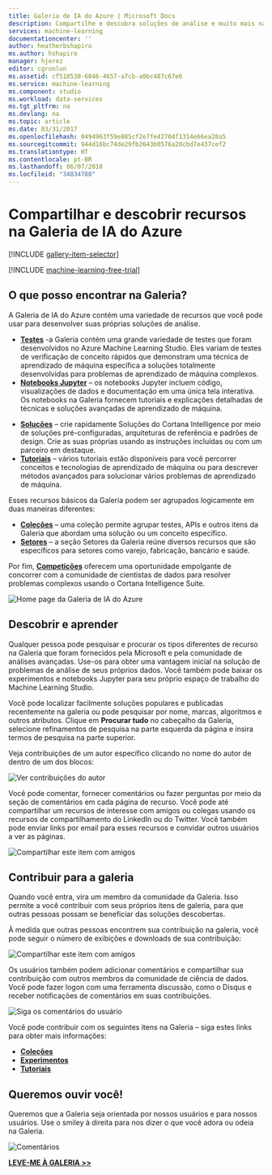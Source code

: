 ```yaml
---
title: Galeria de IA do Azure | Microsoft Docs
description: Compartilhe e descubra soluções de análise e muito mais na Galeria de IA do Azure. Aprenda com os outros e faça suas próprias contribuições à comunidade.
services: machine-learning
documentationcenter: ''
author: heatherbshapiro
ms.author: hshapiro
manager: hjerez
editor: cgronlun
ms.assetid: cf518538-6046-4657-a7cb-a0bc487c67e6
ms.service: machine-learning
ms.component: studio
ms.workload: data-services
ms.tgt_pltfrm: na
ms.devlang: na
ms.topic: article
ms.date: 03/31/2017
ms.openlocfilehash: 0494963f59e885cf2e7fe42704f1314e66ea28a5
ms.sourcegitcommit: 944d16bc74de29fb2643b0576a20cbd7e437cef2
ms.translationtype: HT
ms.contentlocale: pt-BR
ms.lasthandoff: 06/07/2018
ms.locfileid: "34834780"
---
```

# <a name="share-and-discover-resources-in-the-azure-ai-gallery"></a>Compartilhar e descobrir recursos na Galeria de IA do Azure
[!INCLUDE [gallery-item-selector](../../../includes/machine-learning-gallery-item-selector.md)]

<!-- separating these 2 includes -->

[!INCLUDE [machine-learning-free-trial](../../../includes/machine-learning-free-trial.md)]

## <a name="what-can-i-find-in-the-gallery"></a>O que posso encontrar na Galeria?
A Galeria de IA do Azure contém uma variedade de recursos que você pode usar para desenvolver suas próprias soluções de análise.

* **[Testes](gallery-experiments.md)** -a Galeria contém uma grande variedade de testes que foram desenvolvidos no Azure Machine Learning Studio. Eles variam de testes de verificação de conceito rápidos que demonstram uma técnica de aprendizado de máquina específica a soluções totalmente desenvolvidas para problemas de aprendizado de máquina complexos.
* **[Notebooks Jupyter](gallery-jupyter-notebooks.md)** – os notebooks Jupyter incluem código, visualizações de dados e documentação em uma única tela interativa.
  Os notebooks na Galeria fornecem tutoriais e explicações detalhadas de técnicas e soluções avançadas de aprendizado de máquina.

<!--
- **[Machine Learning APIs](https://machine-learning-gallery-apis.md)** - An experiment developed in Azure Machine Learning can be launched as a web service so that the analytics model can be accessed by others through a set of REST APIs. A variety of these APIs are available in the Gallery, such as a product recommendation engine or cloud-based face and speech recognition.
-->

* **[Soluções](gallery-solutions.md)** – crie rapidamente Soluções do Cortana Intelligence por meio de soluções pré-configuradas, arquiteturas de referência e padrões de design. Crie as suas próprias usando as instruções incluídas ou com um parceiro em destaque.
* **[Tutoriais](gallery-tutorials.md)** – vários tutoriais estão disponíveis para você percorrer conceitos e tecnologias de aprendizado de máquina ou para descrever métodos avançados para solucionar vários problemas de aprendizado de máquina.

Esses recursos básicos da Galeria podem ser agrupados logicamente em duas maneiras diferentes:

* **[Coleções](gallery-collections.md)** – uma coleção permite agrupar testes, APIs e outros itens da Galeria que abordam uma solução ou um conceito específico.
* **[Setores](gallery-industries.md)** – a seção Setores da Galeria reúne diversos recursos que são específicos para setores como varejo, fabricação, bancário e saúde.

Por fim, **[Competições](gallery-competitions.md)** oferecem uma oportunidade empolgante de concorrer com a comunidade de cientistas de dados para resolver problemas complexos usando o Cortana Intelligence Suite.

![Home page da Galeria de IA do Azure](./media/gallery-how-to-use-contribute-publish/gallery-home-page.png)

## <a name="discover-and-learn"></a>Descobrir e aprender
Qualquer pessoa pode pesquisar e procurar os tipos diferentes de recurso na Galeria que foram fornecidos pela Microsoft e pela comunidade de análises avançadas.
Use-os para obter uma vantagem inicial na solução de problemas de análise de seus próprios dados.
Você também pode baixar os experimentos e notebooks Jupyter para seu próprio espaço de trabalho do Machine Learning Studio.

Você pode localizar facilmente soluções populares e publicadas recentemente na galeria ou pode pesquisar por nome, marcas, algoritmos e outros atributos.
Clique em **Procurar tudo** no cabeçalho da Galeria, selecione refinamentos de pesquisa na parte esquerda da página e insira termos de pesquisa na parte superior.

Veja contribuições de um autor específico clicando no nome do autor de dentro de um dos blocos:

![Ver contribuições do autor](./media/gallery-how-to-use-contribute-publish/view-by-author.png)

Você pode comentar, fornecer comentários ou fazer perguntas por meio da seção de comentários em cada página de recurso.
Você pode até compartilhar um recursos de interesse com amigos ou colegas usando os recursos de compartilhamento do LinkedIn ou do Twitter.
Você também pode enviar links por email para esses recursos e convidar outros usuários a ver as páginas.

![Compartilhar este item com amigos](./media/gallery-how-to-use-contribute-publish/comment-and-share.png)

## <a name="contribute-to-the-gallery"></a>Contribuir para a galeria
Quando você entra, vira um membro da comunidade da Galeria. Isso permite a você contribuir com seus próprios itens de galeria, para que outras pessoas possam se beneficiar das soluções descobertas.

À medida que outras pessoas encontrem sua contribuição na galeria, você pode seguir o número de exibições e downloads de sua contribuição:

![Compartilhar este item com amigos](./media/gallery-how-to-use-contribute-publish/view-and-download-counts.png)

Os usuários também podem adicionar comentários e compartilhar sua contribuição com outros membros da comunidade de ciência de dados.
Você pode fazer logon com uma ferramenta discussão, como o Disqus e receber notificações de comentários em suas contribuições.

![Siga os comentários do usuário](./media/gallery-how-to-use-contribute-publish/follow-comments.png)

Você pode contribuir com os seguintes itens na Galeria – siga estes links para obter mais informações:

* **[Coleções](gallery-collections.md#contribute)**
* **[Experimentos](gallery-experiments.md#contribute)**
* **[Tutoriais](gallery-tutorials.md#contribute)**

## <a name="we-want-to-hear-from-you"></a>Queremos ouvir você!
Queremos que a Galeria seja orientada por nossos usuários e para nossos usuários. Use o smiley à direita para nos dizer o que você adora ou odeia na Galeria.  

![Comentários](./media/gallery-how-to-use-contribute-publish/feedback.png)

**[LEVE-ME À GALERIA >>](http://gallery.cortanaintelligence.com)**


